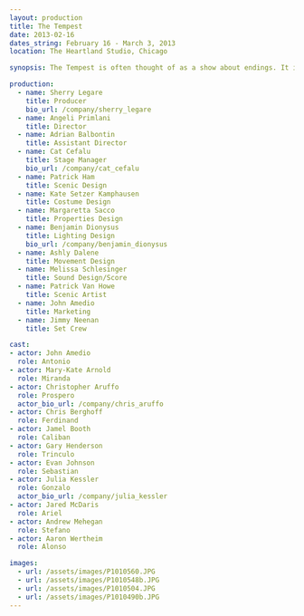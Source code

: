 ```yaml
---
layout: production
title: The Tempest
date: 2013-02-16
dates_string: February 16 - March 3, 2013
location: The Heartland Studio, Chicago

synopsis: The Tempest is often thought of as a show about endings. It is one of Shakespeare’s last plays and it does deal  with  mortality  and  loss  of  power.  But  it  is  also  a  show  about  beginnings,  the  kind  that  you only get by shucking off the burden of the past and finding freedom in the future. This Alchemy Punk version came about after the founders of The Accidental Shakespeare Company took in a showing of Julie Taymor’s film version of the play.

production:
  - name: Sherry Legare
    title: Producer
    bio_url: /company/sherry_legare
  - name: Angeli Primlani
    title: Director
  - name: Adrian Balbontin
    title: Assistant Director
  - name: Cat Cefalu
    title: Stage Manager
    bio_url: /company/cat_cefalu
  - name: Patrick Ham
    title: Scenic Design
  - name: Kate Setzer Kamphausen
    title: Costume Design
  - name: Margaretta Sacco
    title: Properties Design
  - name: Benjamin Dionysus
    title: Lighting Design
    bio_url: /company/benjamin_dionysus
  - name: Ashly Dalene
    title: Movement Design
  - name: Melissa Schlesinger
    title: Sound Design/Score
  - name: Patrick Van Howe
    title: Scenic Artist
  - name: John Amedio
    title: Marketing
  - name: Jimmy Neenan
    title: Set Crew

cast:
- actor: John Amedio
  role: Antonio
- actor: Mary-Kate Arnold
  role: Miranda
- actor: Christopher Aruffo
  role: Prospero
  actor_bio_url: /company/chris_aruffo
- actor: Chris Berghoff
  role: Ferdinand
- actor: Jamel Booth
  role: Caliban
- actor: Gary Henderson
  role: Trinculo
- actor: Evan Johnson
  role: Sebastian
- actor: Julia Kessler
  role: Gonzalo
  actor_bio_url: /company/julia_kessler
- actor: Jared McDaris
  role: Ariel
- actor: Andrew Mehegan
  role: Stefano
- actor: Aaron Wertheim
  role: Alonso

images:
  - url: /assets/images/P1010560.JPG
  - url: /assets/images/P1010548b.JPG
  - url: /assets/images/P1010504.JPG
  - url: /assets/images/P1010490b.JPG
---
```

